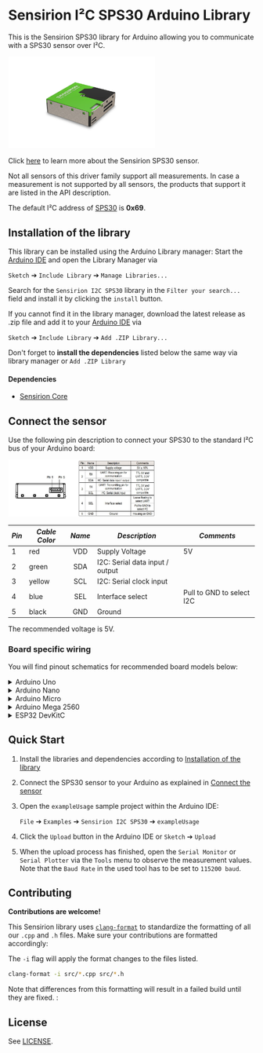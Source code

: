 # Sensirion I²C SPS30 Arduino Library

This is the Sensirion SPS30 library for Arduino allowing you to
communicate with a SPS30 sensor
over I²C.

<img src="images/product-image-sps30.png" width="300px">

Click [here](https://sensirion.com/products/catalog/SPS30) to learn more about the Sensirion SPS30 sensor.


Not all sensors of this driver family support all measurements.
In case a measurement is not supported by all sensors, the products that
support it are listed in the API description.



The default I²C address of [SPS30](https://sensirion.com/products/catalog/SPS30) is **0x69**.



## Installation of the library

This library can be installed using the Arduino Library manager:
Start the [Arduino IDE](http://www.arduino.cc/en/main/software) and open
the Library Manager via

`Sketch` ➔ `Include Library` ➔ `Manage Libraries...`

Search for the `Sensirion I2C SPS30` library in the `Filter
your search...` field and install it by clicking the `install` button.

If you cannot find it in the library manager, download the latest release as .zip file
and add it to your [Arduino IDE](http://www.arduino.cc/en/main/software) via

`Sketch` ➔ `Include Library` ➔ `Add .ZIP Library...`

Don't forget to **install the dependencies** listed below the same way via library
manager or `Add .ZIP Library`

#### Dependencies
* [Sensirion Core](https://github.com/Sensirion/arduino-core)

## Connect the sensor

Use the following pin description to connect your SPS30 to the standard I²C bus of your Arduino board:

<img src="images/product-pinout-sps30.jpg" width="300px">

| *Pin* | *Cable Color* | *Name* | *Description*  | *Comments* |
|-------|---------------|:------:|----------------|------------|
| 1 | red | VDD | Supply Voltage | 5V
| 2 | green | SDA | I2C: Serial data input / output |
| 3 | yellow | SCL | I2C: Serial clock input |
| 4 | blue | SEL | Interface select | Pull to GND to select I2C
| 5 | black | GND | Ground |




The recommended voltage is 5V.

### Board specific wiring
You will find pinout schematics for recommended board models below:



<details><summary>Arduino Uno</summary>
<p>

| *SPS30* | *SPS30 Pin* | *Cable Color* | *Board Pin* |
| :---: | --- | --- | --- |
| VDD | 1 | red | 5V |
| SDA | 2 | green | D18/SDA |
| SCL | 3 | yellow | D19/SCL |
| SEL | 4 | blue | GND |
| GND | 5 | black | GND |



<img src="images/Arduino-Uno-Rev3-i2c-pinout-5V-SEL.png" width="600px">
</p>
</details>




<details><summary>Arduino Nano</summary>
<p>

| *SPS30* | *SPS30 Pin* | *Cable Color* | *Board Pin* |
| :---: | --- | --- | --- |
| VDD | 1 | red | 5V |
| SDA | 2 | green | A4 |
| SCL | 3 | yellow | A5 |
| SEL | 4 | blue | GND |
| GND | 5 | black | GND |



<img src="images/Arduino-Nano-i2c-pinout-5V-SEL.png" width="600px">
</p>
</details>




<details><summary>Arduino Micro</summary>
<p>

| *SPS30* | *SPS30 Pin* | *Cable Color* | *Board Pin* |
| :---: | --- | --- | --- |
| VDD | 1 | red | 5V |
| SDA | 2 | green | D2/SDA |
| SCL | 3 | yellow | ~D3/SCL |
| SEL | 4 | blue | GND |
| GND | 5 | black | GND |



<img src="images/Arduino-Micro-i2c-pinout-5V-SEL.png" width="600px">
</p>
</details>




<details><summary>Arduino Mega 2560</summary>
<p>

| *SPS30* | *SPS30 Pin* | *Cable Color* | *Board Pin* |
| :---: | --- | --- | --- |
| VDD | 1 | red | 5V |
| SDA | 2 | green | D20/SDA |
| SCL | 3 | yellow | D21/SCL |
| SEL | 4 | blue | GND |
| GND | 5 | black | GND |



<img src="images/Arduino-Mega-2560-Rev3-i2c-pinout-5V-SEL.png" width="600px">
</p>
</details>




<details><summary>ESP32 DevKitC</summary>
<p>

| *SPS30* | *SPS30 Pin* | *Cable Color* | *Board Pin* |
| :---: | --- | --- | --- |
| VDD | 1 | red | 5V |
| SDA | 2 | green | GPIO 21 |
| SCL | 3 | yellow | GPIO 22 |
| SEL | 4 | blue | GND |
| GND | 5 | black | GND |



<img src="images/esp32-devkitc-i2c-pinout-5V-SEL.png" width="600px">
</p>
</details>



## Quick Start

1. Install the libraries and dependencies according to [Installation of the library](#installation-of-the-library)

2. Connect the SPS30 sensor to your Arduino as explained in [Connect the sensor](#connect-the-sensor)

3. Open the `exampleUsage` sample project within the Arduino IDE:

   `File` ➔ `Examples` ➔ `Sensirion I2C SPS30` ➔ `exampleUsage`



5. Click the `Upload` button in the Arduino IDE or `Sketch` ➔ `Upload`

4. When the upload process has finished, open the `Serial Monitor` or `Serial
   Plotter` via the `Tools` menu to observe the measurement values. Note that
   the `Baud Rate` in the used tool has to be set to `115200 baud`.

## Contributing

**Contributions are welcome!**

This Sensirion library uses
[`clang-format`](https://releases.llvm.org/download.html) to standardize the
formatting of all our `.cpp` and `.h` files. Make sure your contributions are
formatted accordingly:

The `-i` flag will apply the format changes to the files listed.

```bash
clang-format -i src/*.cpp src/*.h
```

Note that differences from this formatting will result in a failed build until
they are fixed.
:

## License

See [LICENSE](LICENSE).